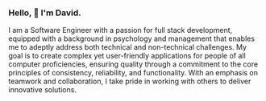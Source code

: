 ### Hello, 👋 I'm David.

I am a Software Engineer with a passion for full stack development, equipped with a background in psychology and management that enables me to adeptly address both technical and non-technical challenges. My goal is to create complex yet user-friendly applications for people of all computer proficiencies, ensuring quality through a commitment to the core principles of consistency, reliability, and functionality. With an emphasis on teamwork and collaboration, I take pride in working with others to deliver innovative solutions.
<!--
**park-david/park-david** is a ✨ _special_ ✨ repository because its `README.md` (this file) appears on your GitHub profile.

Here are some ideas to get you started:

- 🔭 I’m currently working on ...
- 🌱 I’m currently learning ...
- 👯 I’m looking to collaborate on ...
- 🤔 I’m looking for help with ...
- 💬 Ask me about ...
- 📫 How to reach me: ...
- 😄 Pronouns: ...
- ⚡ Fun fact: ...
-->

